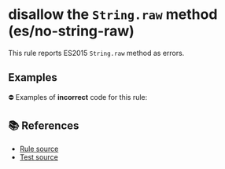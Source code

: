 # disallow the `String.raw` method (es/no-string-raw)

This rule reports ES2015 `String.raw` method as errors.

## Examples

⛔ Examples of **incorrect** code for this rule:

<eslint-playground type="bad" code="/*eslint es/no-string-raw: error */
const pattern = String.raw`[\w_$]+`
" />

## 📚 References

- [Rule source](https://github.com/mysticatea/eslint-plugin-es/blob/v1.4.1/lib/rules/no-string-raw.js)
- [Test source](https://github.com/mysticatea/eslint-plugin-es/blob/v1.4.1/tests/lib/rules/no-string-raw.js)
